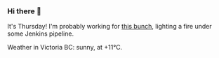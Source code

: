 ### Hi there :wave:

It's Thursday! I'm probably working for [this bunch](https://github.com/kohofinancial), lighting a fire under some Jenkins pipeline.

Weather in Victoria BC: sunny, at +11°C.
